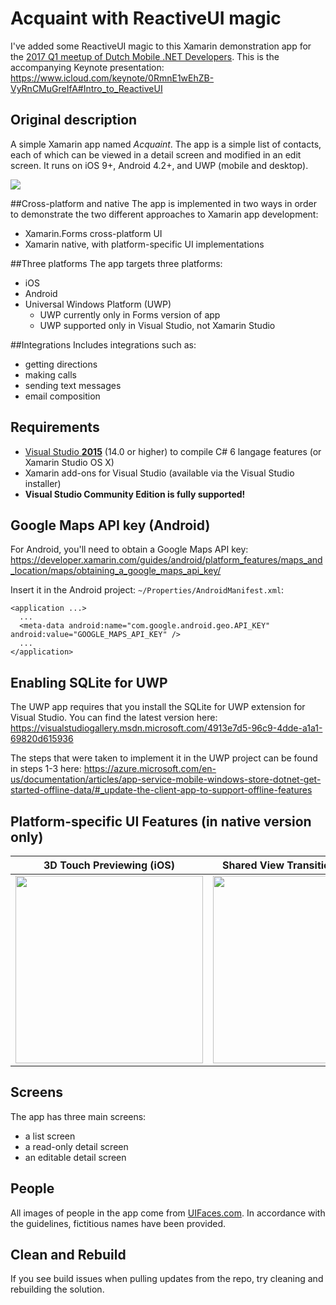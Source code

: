 # Acquaint with ReactiveUI magic

I've added some ReactiveUI magic to this Xamarin demonstration app for the [2017 Q1 meetup of Dutch Mobile .NET Developers](https://www.meetup.com/Dutch-Mobile-NET-Developers-Group/events/236872259/). This is the accompanying Keynote presentation:
https://www.icloud.com/keynote/0RmnE1wEhZB-VyRnCMuGreIfA#Intro_to_ReactiveUI

## Original description

A simple Xamarin app named *Acquaint*. The app is a simple list of contacts, each of which can be viewed in a detail screen and modified in an edit screen. It runs on iOS 9+, Android 4.2+, and UWP (mobile and desktop).

<img src="https://github.com/xamarinhq/app-acquaint/blob/master/Screenshots/AllScreens_AllPlatforms.jpg" />

<!-- 
##Build Status
| Project               | master branch                                                                                              |
|-----------------------|------------------------------------------------------------------------------------------------------------|
| Acquaint.XForms.Droid | <img src="https://devops-mobile.visualstudio.com/_apis/public/build/definitions/7e091af6-0350-49cc-aee7-453edbd72186/3/badge" /> |
| Acquaint.XForms.iOS   | <img src="https://devops-mobile.visualstudio.com/_apis/public/build/definitions/7e091af6-0350-49cc-aee7-453edbd72186/4/badge" /> |
| Acquaint.XForms.UWP   | <img src="https://devops-mobile.visualstudio.com/_apis/public/build/definitions/7e091af6-0350-49cc-aee7-453edbd72186/18/badge" /> |
| Acquaint.Native.Droid | <img src="https://devops-mobile.visualstudio.com/_apis/public/build/definitions/7e091af6-0350-49cc-aee7-453edbd72186/2/badge" /> |
| Acquaint.Native.iOS   | <img src="https://devops-mobile.visualstudio.com/_apis/public/build/definitions/7e091af6-0350-49cc-aee7-453edbd72186/1/badge" /> |
-->

##Cross-platform and native
The app is implemented in two ways in order to demonstrate the two different approaches to Xamarin app development:
* Xamarin.Forms cross-platform UI
* Xamarin native, with platform-specific UI implementations

##Three platforms
The app targets three platforms:
* iOS
* Android
* Universal Windows Platform (UWP)
    * UWP currently only in Forms version of app
    * UWP supported only in Visual Studio, not Xamarin Studio
    
##Integrations
Includes integrations such as:
* getting directions
* making calls
* sending text messages
* email composition

## Requirements
* [Visual Studio __2015__](https://www.visualstudio.com/en-us/products/vs-2015-product-editions.aspx) (14.0 or higher) to compile C# 6 langage features (or Xamarin Studio OS X)
* Xamarin add-ons for Visual Studio (available via the Visual Studio installer)
* __Visual Studio Community Edition is fully supported!__

## Google Maps API key (Android)
For Android, you'll need to obtain a Google Maps API key:
https://developer.xamarin.com/guides/android/platform_features/maps_and_location/maps/obtaining_a_google_maps_api_key/

Insert it in the Android project: `~/Properties/AndroidManifest.xml`:

    <application ...>
      ...
      <meta-data android:name="com.google.android.geo.API_KEY" android:value="GOOGLE_MAPS_API_KEY" />
      ...
    </application>

## Enabling SQLite for UWP

The UWP app requires that you install the SQLite for UWP extension for Visual Studio. You can find the latest version here:
https://visualstudiogallery.msdn.microsoft.com/4913e7d5-96c9-4dde-a1a1-69820d615936

The steps that were taken to implement it in the UWP project can be found in steps 1-3 here:
https://azure.microsoft.com/en-us/documentation/articles/app-service-mobile-windows-store-dotnet-get-started-offline-data/#_update-the-client-app-to-support-offline-features

## Platform-specific UI Features (in native version only)
| 3D Touch Previewing (iOS) | Shared View Transitions (Android) |
| --- | --- |
| <img src="https://github.com/xamarinhq/app-acquaint/blob/master/Screenshots/Acquaint_N_3DTouch.gif" width="300" /> | <img src="https://github.com/xamarinhq/app-acquaint/blob/master/Screenshots/Acquaint_N_SharedViewTransitions.gif" width="300" /> |


## Screens

The app has three main screens:
* a list screen
* a read-only detail screen
* an editable detail screen

## People

All images of people in the app come from [UIFaces.com](http://uifaces.com/authorized). In accordance with the guidelines, fictitious names have been provided. 

## Clean and Rebuild
If you see build issues when pulling updates from the repo, try cleaning and rebuilding the solution.

